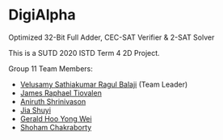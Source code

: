 # DigiAlpha
Optimized 32-Bit Full Adder, CEC-SAT Verifier &amp; 2-SAT Solver

This is a SUTD 2020 ISTD Term 4 2D Project.

Group 11 Team Members:

- [Velusamy Sathiakumar Ragul Balaji](https://github.com/ragulbalaji) (Team Leader)
- [James Raphael Tiovalen](https://github.com/jamestiotio)
- [Aniruth Shrinivason](https://github.com/Anirudh181001)
- [Jia Shuyi](https://github.com/shuyijia)
- [Gerald Hoo Yong Wei](https://github.com/geraldhyw)
- [Shoham Chakraborty](https://github.com/shohamc1)
